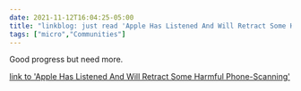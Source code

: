 ```yaml
---
date: 2021-11-12T16:04:25-05:00
title: "linkblog: just read 'Apple Has Listened And Will Retract Some Harmful Phone-Scanning'"
tags: ["micro","Communities"]
---
```

Good progress but need more.
 
[link to 'Apple Has Listened And Will Retract Some Harmful Phone-Scanning'](https://www.eff.org/deeplinks/2021/11/apple-has-listened-and-will-retract-some-harmful-phone-scanning)
